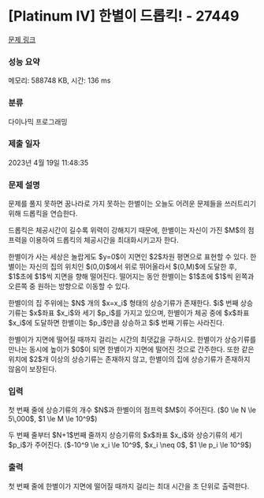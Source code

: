 # [Platinum IV] 한별이 드롭킥! - 27449 

[문제 링크](https://www.acmicpc.net/problem/27449) 

### 성능 요약

메모리: 588748 KB, 시간: 136 ms

### 분류

다이나믹 프로그래밍

### 제출 일자

2023년 4월 19일 11:48:35

### 문제 설명

<p>문제를 풀지 못하면 꿈나라로 가지 못하는 한별이는 오늘도 어려운 문제들을 쓰러트리기 위해 드롭킥을 연습한다.</p>

<p>드롭킥은 체공시간이 길수록 위력이 강해지기 때문에, 한별이는 자신이 가진 $M$의 점프력을 이용하여 드롭킥의 체공시간을 최대화시키고자 한다.</p>

<p>한별이가 사는 세상은 놀랍게도 $y=0$이 지면인 $2$차원 평면으로 표현할 수 있다. 한별이는 자신의 집의 위치인 $(0,0)$에서 위로 뛰어올라서 $(0,M)$에 도달한 후, $1$초에 $1$씩 지면을 향해 떨어진다. 떨어지는 동안 한별이는 $1$초에 $1$씩 왼쪽과 오른쪽 중 원하는 방향으로 이동할 수 있다.</p>

<p>한별이의 집 주위에는 $N$ 개의 $x=x_i$ 형태의 상승기류가 존재한다. $i$ 번째 상승기류는 $x$좌표 $x_i$와 세기 $p_i$를 가지고 있으며, 한별이가 체공 중에 $x$좌표 $x_i$에 도달하면 한별이는 $p_i$만큼 상승하고 $i$ 번째 기류는 사라진다.</p>

<p>한별이가 지면에 떨어질 때까지 걸리는 시간의 최댓값을 구하시오. 한별이가 상승기류를 만나는 동시에 높이가 $0$이 되면 한별이가 지면에 떨어진 것으로 간주한다. 또한 같은 위치에 $2$개 이상의 상승기류는 존재하지 않고, 한별이의 집에 상승기류가 존재하지 않음이 보장된다.</p>

### 입력 

 <p>첫 번째 줄에 상승기류의 개수 $N$과 한별이의 점프력 $M$이 주어진다. ($0 \le N \le 5\,000$, $1 \le M \le 10^9$)</p>

<p>두 번째 줄부터 $N+1$번째 줄까지 상승기류의 $x$좌표 $x_i$와 상승기류의 세기 $p_i$가 주어진다. ($-10^9 \le x_i \le 10^9$, $x_i \neq 0$, $1 \le p_i \le 10^9$)</p>

### 출력 

 <p>첫 번째 줄에 한별이가 지면에 떨어질 때까지 걸리는 최대 시간을 초 단위로 출력한다.</p>

